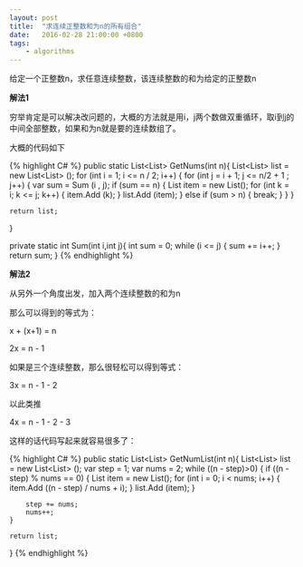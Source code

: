 ```yaml
---
layout: post
title:  "求连续正整数和为n的所有组合"
date:   2016-02-28 21:00:00 +0800
tags: 
    - algorithms
---
```


给定一个正整数n，求任意连续整数，该连续整数的和为给定的正整数n

**解法1**

穷举肯定是可以解决改问题的，大概的方法就是用i，j两个数做双重循环，取i到j的中间全部整数，如果和为n就是要的连续数组了。

大概的代码如下

{% highlight C# %}
public static List<List<int>> GetNums(int n){
	List<List<int>> list = new List<List<int>> ();
	for (int i = 1; i <= n / 2; i++) {
		for (int j = i + 1; j <= n/2 + 1 ; j++) {
			var sum = Sum (i , j);
			if (sum == n) {
				List<int> item = new List<int>();
				for (int k = i; k <= j; k++) {
					item.Add (k);
				}
				list.Add (item);
			} else if (sum > n) {
				break;
			}
		}
	}

	return list;
}

private static int Sum(int i,int j){
	int sum = 0;
	while (i <= j) {
		sum += i++;
	}
	return sum;
}
{% endhighlight %}

**解法2**

从另外一个角度出发，加入两个连续整数的和为n

那么可以得到的等式为：

x + (x+1) = n

2x = n - 1

如果是三个连续整数，那么很轻松可以得到等式：

3x = n - 1 - 2

以此类推

4x = n - 1 - 2 - 3

这样的话代码写起来就容易很多了：

{% highlight C# %} 
public static List<List<int>> GetNumList(int n){
	List<List<int>> list = new List<List<int>> ();
	var step = 1;
	var nums = 2;
	while ((n - step)>0) {
		if ((n - step) % nums == 0) {
			List<int> item = new List<int>();
			for (int i = 0; i < nums; i++) {
				item.Add ((n - step) / nums + i);
			}
			list.Add (item);
		}

		step += nums;
		nums++;
	}

	return list;
}
{% endhighlight %}